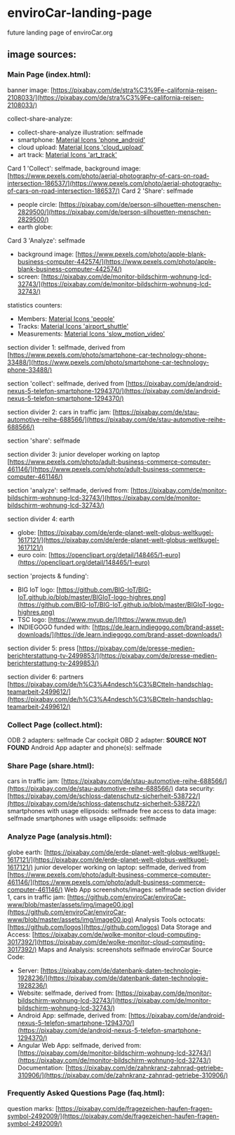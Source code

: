 # enviroCar-landing-page
future landing page of enviroCar.org

## image sources:

### Main Page (index.html):

banner image: 
[https://pixabay.com/de/stra%C3%9Fe-california-reisen-2108033/](https://pixabay.com/de/stra%C3%9Fe-california-reisen-2108033/)

collect-share-analyze:
* collect-share-analyze illustration: selfmade
* smartphone: [Material Icons 'phone_android'](https://material.io/tools/icons/?search=phone_android&style=baseline)
* cloud upload: [Material Icons 'cloud_upload'](https://material.io/tools/icons/?search=cloud_upload&style=baseline)
* art track: [Material Icons 'art_track'](https://material.io/tools/icons/?search=art_track&style=baseline)

Card 1 'Collect': selfmade, background image: [https://www.pexels.com/photo/aerial-photography-of-cars-on-road-intersection-186537/](https://www.pexels.com/photo/aerial-photography-of-cars-on-road-intersection-186537/)
Card 2 'Share': selfmade
* people circle: [https://pixabay.com/de/person-silhouetten-menschen-2829500/](https://pixabay.com/de/person-silhouetten-menschen-2829500/)
* earth globe: []()

Card 3 'Analyze': selfmade
* background image: [https://www.pexels.com/photo/apple-blank-business-computer-442574/](https://www.pexels.com/photo/apple-blank-business-computer-442574/)
* screen: [https://pixabay.com/de/monitor-bildschirm-wohnung-lcd-32743/](https://pixabay.com/de/monitor-bildschirm-wohnung-lcd-32743/)

statistics counters:
* Members: [Material Icons 'people'](https://material.io/tools/icons/?search=people&style=baseline)
* Tracks: [Material Icons 'airport_shuttle'](https://material.io/tools/icons/?search=airport_shuttle&style=baseline)
* Measurements: [Material Icons 'slow_motion_video'](https://material.io/tools/icons/?search=slow_motion_video&style=baseline)

section divider 1: selfmade, derived from [https://www.pexels.com/photo/smartphone-car-technology-phone-33488/](https://www.pexels.com/photo/smartphone-car-technology-phone-33488/)

section 'collect': selfmade, derived from [https://pixabay.com/de/android-nexus-5-telefon-smartphone-1294370/](https://pixabay.com/de/android-nexus-5-telefon-smartphone-1294370/)

section divider 2: cars in traffic jam: [https://pixabay.com/de/stau-automotive-reihe-688566/](https://pixabay.com/de/stau-automotive-reihe-688566/)

section 'share': selfmade

section divider 3: junior developer working on laptop [https://www.pexels.com/photo/adult-business-commerce-computer-461146/](https://www.pexels.com/photo/adult-business-commerce-computer-461146/)

section 'analyze': selfmade, derived from: [https://pixabay.com/de/monitor-bildschirm-wohnung-lcd-32743/](https://pixabay.com/de/monitor-bildschirm-wohnung-lcd-32743/)

section divider 4: earth
* globe: [https://pixabay.com/de/erde-planet-welt-globus-weltkugel-1617121/](https://pixabay.com/de/erde-planet-welt-globus-weltkugel-1617121/)
* euro coin: [https://openclipart.org/detail/148465/1-euro](https://openclipart.org/detail/148465/1-euro)

section 'projects & funding': 
* BIG IoT logo: [https://github.com/BIG-IoT/BIG-IoT.github.io/blob/master/BIGIoT-logo-highres.png](https://github.com/BIG-IoT/BIG-IoT.github.io/blob/master/BIGIoT-logo-highres.png)
* TSC logo: [https://www.mvup.de/](https://www.mvup.de/)
* INDIEGOGO funded with: [https://de.learn.indiegogo.com/brand-asset-downloads/](https://de.learn.indiegogo.com/brand-asset-downloads/)

section divider 5: press [https://pixabay.com/de/presse-medien-berichterstattung-tv-2499853/](https://pixabay.com/de/presse-medien-berichterstattung-tv-2499853/)

section divider 6: partners [https://pixabay.com/de/h%C3%A4ndesch%C3%BCtteln-handschlag-teamarbeit-2499612/](https://pixabay.com/de/h%C3%A4ndesch%C3%BCtteln-handschlag-teamarbeit-2499612/)

### Collect Page (collect.html):

ODB 2 adapters: selfmade
Car cockpit OBD 2 adapter: **SOURCE NOT FOUND**
Android App adapter and phone(s): selfmade

### Share Page (share.html):

cars in traffic jam: [https://pixabay.com/de/stau-automotive-reihe-688566/](https://pixabay.com/de/stau-automotive-reihe-688566/)
data security: [https://pixabay.com/de/schloss-datenschutz-sicherheit-538722/](https://pixabay.com/de/schloss-datenschutz-sicherheit-538722/)
smartphones with usage ellipsoids: selfmade
free access to data image: selfmade
smartphones with usage ellipsoids: selfmade

### Analyze Page (analysis.html):

globe earth: [https://pixabay.com/de/erde-planet-welt-globus-weltkugel-1617121/](https://pixabay.com/de/erde-planet-welt-globus-weltkugel-1617121/)
junior developer working on laptop: selfmade, derived from [https://www.pexels.com/photo/adult-business-commerce-computer-461146/](https://www.pexels.com/photo/adult-business-commerce-computer-461146/)
Web App screenshots/images: selfmade
section divider 1, cars in traffic jam: [https://github.com/enviroCar/enviroCar-www/blob/master/assets/img/image00.jpg](https://github.com/enviroCar/enviroCar-www/blob/master/assets/img/image00.jpg)
Analysis Tools octocats: [https://github.com/logos](https://github.com/logos)
Data Storage and Access: [https://pixabay.com/de/wolke-monitor-cloud-computing-3017392/](https://pixabay.com/de/wolke-monitor-cloud-computing-3017392/)
Maps and Analysis: screenshots selfmade
enviroCar Source Code:
* Server: [https://pixabay.com/de/datenbank-daten-technologie-1928236/](https://pixabay.com/de/datenbank-daten-technologie-1928236/)
* Website: selfmade, derived from: [https://pixabay.com/de/monitor-bildschirm-wohnung-lcd-32743/](https://pixabay.com/de/monitor-bildschirm-wohnung-lcd-32743/)
* Android App: selfmade, derived from: [https://pixabay.com/de/android-nexus-5-telefon-smartphone-1294370/](https://pixabay.com/de/android-nexus-5-telefon-smartphone-1294370/)
* Angular Web App: selfmade, derived from: [https://pixabay.com/de/monitor-bildschirm-wohnung-lcd-32743/](https://pixabay.com/de/monitor-bildschirm-wohnung-lcd-32743/)
Documentation: [https://pixabay.com/de/zahnkranz-zahnrad-getriebe-310906/](https://pixabay.com/de/zahnkranz-zahnrad-getriebe-310906/)

### Frequently Asked Questions Page (faq.html):

question marks: [https://pixabay.com/de/fragezeichen-haufen-fragen-symbol-2492009/](https://pixabay.com/de/fragezeichen-haufen-fragen-symbol-2492009/)